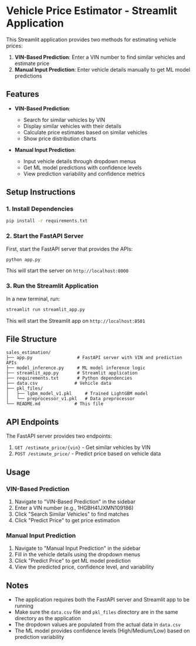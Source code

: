 # Vehicle Price Estimator - Streamlit Application

This Streamlit application provides two methods for estimating vehicle prices:
1. **VIN-Based Prediction**: Enter a VIN number to find similar vehicles and estimate price
2. **Manual Input Prediction**: Enter vehicle details manually to get ML model predictions

## Features

- **VIN-Based Prediction**: 
  - Search for similar vehicles by VIN
  - Display similar vehicles with their details
  - Calculate price estimates based on similar vehicles
  - Show price distribution charts

- **Manual Input Prediction**:
  - Input vehicle details through dropdown menus
  - Get ML model predictions with confidence levels
  - View prediction variability and confidence metrics

## Setup Instructions

### 1. Install Dependencies
```bash
pip install -r requirements.txt
```

### 2. Start the FastAPI Server
First, start the FastAPI server that provides the APIs:
```bash
python app.py
```
This will start the server on `http://localhost:8000`

### 3. Run the Streamlit Application
In a new terminal, run:
```bash
streamlit run streamlit_app.py
```
This will start the Streamlit app on `http://localhost:8501`

## File Structure

```
sales_estimation/
├── app.py                 # FastAPI server with VIN and prediction APIs
├── model_inference.py     # ML model inference logic
├── streamlit_app.py       # Streamlit application
├── requirements.txt       # Python dependencies
├── data.csv              # Vehicle data
├── pkl_files/
│   ├── lgbm_model_v1.pkl     # Trained LightGBM model
│   └── preprocessor_v1.pkl   # Data preprocessor
└── README.md             # This file
```

## API Endpoints

The FastAPI server provides two endpoints:

1. `GET /estimate_price/{vin}` - Get similar vehicles by VIN
2. `POST /estimate_price/` - Predict price based on vehicle data

## Usage

### VIN-Based Prediction
1. Navigate to "VIN-Based Prediction" in the sidebar
2. Enter a VIN number (e.g., 1HGBH41JXMN109186)
3. Click "Search Similar Vehicles" to find matches
4. Click "Predict Price" to get price estimation

### Manual Input Prediction
1. Navigate to "Manual Input Prediction" in the sidebar
2. Fill in the vehicle details using the dropdown menus
3. Click "Predict Price" to get ML model prediction
4. View the predicted price, confidence level, and variability

## Notes

- The application requires both the FastAPI server and Streamlit app to be running
- Make sure the `data.csv` file and `pkl_files` directory are in the same directory as the application
- The dropdown values are populated from the actual data in `data.csv`
- The ML model provides confidence levels (High/Medium/Low) based on prediction variability 
